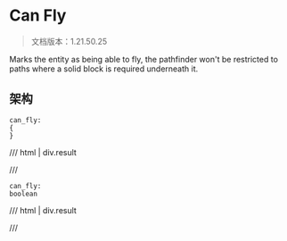 # Can Fly

> 文档版本：1.21.50.25

Marks the entity as being able to fly, the pathfinder won't be restricted to paths where a solid block is required underneath it.

## 架构

```mcschema
can_fly:
{
}

```

/// html | div.result

///


```mcschema
can_fly:
boolean

```

/// html | div.result

///


